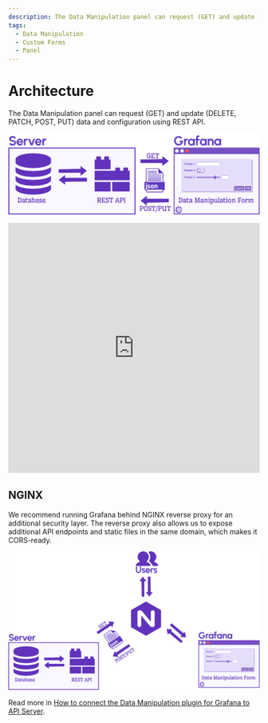 ```yaml
---
description: The Data Manipulation panel can request (GET) and update (POST/PUT) data and configuration using REST API.
tags:
  - Data Manipulation
  - Custom Forms
  - Panel
---
```


# Architecture

The Data Manipulation panel can request (GET) and update (DELETE, PATCH, POST, PUT) data and configuration using REST API.

![API](img/form-api.png)

<iframe width="100%" height="500" src="https://www.youtube.com/embed/SHN2S-dRIEM" title="How to Manipulate Data using Grafana dashboard | API Node.js Server and Deno Deploy Project" frameBorder="0" allow="accelerometer; autoplay; clipboard-write; encrypted-media; gyroscope; picture-in-picture" allowFullScreen></iframe>

## NGINX

We recommend running Grafana behind NGINX reverse proxy for an additional security layer. The reverse proxy also allows us to expose additional API endpoints and static files in the same domain, which makes it CORS-ready.

![NGINX](img/form-nginx-api.png)

Read more in [How to connect the Data Manipulation plugin for Grafana to API Server](/blog/how-to-connect-the-data-manipulation-plugin-for-grafana-to-api-server-1abe5f60c904).
